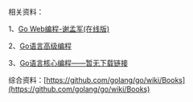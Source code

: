 相关资料：

1、[Go Web编程-谢孟军(在线版)](https://github.com/astaxie/build-web-application-with-golang/blob/master/zh/preface.md)

2、[Go语言高级编程](https://chai2010.gitbooks.io/advanced-go-programming-book/content/)

3、[Go语言核心编程——暂无下载链接]()


综合资料：[https://github.com/golang/go/wiki/Books](https://github.com/golang/go/wiki/Books)
